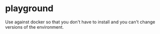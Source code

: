 # playground

Use against docker so that you don't have to install and you can't change versions of the environment.

